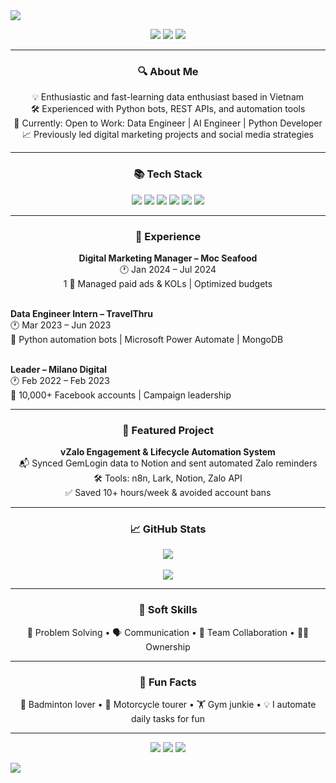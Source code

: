 <img src="https://capsule-render.vercel.app/api?type=waving&color=6C63FF&height=200&section=header&text=Hi%20👋%20I'm%20Vo%20Pham%20Thanh%20An&fontSize=40&fontColor=ffffff&animation=fadeIn" />

<p align="center">
  <img src="https://img.shields.io/badge/Data%20Engineer%20-6C63FF?style=for-the-badge&logo=data&logoColor=white" />
  <img src="https://img.shields.io/badge/Python%20Automation-blue?style=for-the-badge&logo=python&logoColor=white" />
  <img src="https://img.shields.io/badge/API%20Integration-success?style=for-the-badge" />
</p>

---

<h3 align="center">🔍 About Me</h3>

<p align="center">
💡 Enthusiastic and fast-learning data enthusiast based in Vietnam<br>
🛠️ Experienced with Python bots, REST APIs, and automation tools<br>
🌱 Currently: Open to Work: Data Engineer | AI Engineer | Python Developer <br>
📈 Previously led digital marketing projects and social media strategies<br>
</p>

---

<h3 align="center">📚 Tech Stack</h3>

<p align="center">
  <img src="https://img.shields.io/badge/Python-3670A0?style=for-the-badge&logo=python&logoColor=white" />
  <img src="https://img.shields.io/badge/Django-092E20?style=for-the-badge&logo=django&logoColor=green" />
  <img src="https://img.shields.io/badge/SQL-003B57?style=for-the-badge&logo=postgresql&logoColor=white" />
  <img src="https://img.shields.io/badge/MongoDB-4EA94B?style=for-the-badge&logo=mongodb&logoColor=white" />
  <img src="https://img.shields.io/badge/n8n-F45D01?style=for-the-badge&logo=n8n&logoColor=white" />
  <img src="https://img.shields.io/badge/Power%20Automate-0078D4?style=for-the-badge&logo=power-automate&logoColor=white" />
</p>

---

<h3 align="center">💼 Experience</h3>

<p align="center">
<b>Digital Marketing Manager – Moc Seafood</b> <br>
🕐 Jan 2024 – Jul 2024<br>1
📣 Managed paid ads & KOLs | Optimized budgets<br><br>
  
<b>Data Engineer Intern – TravelThru</b> <br>
🕐 Mar 2023 – Jun 2023<br>
🔧 Python automation bots | Microsoft Power Automate | MongoDB<br><br>

<b>Leader – Milano Digital</b><br>
🕐 Feb 2022 – Feb 2023<br>
📌 10,000+ Facebook accounts | Campaign leadership
</p>

---

<h3 align="center">🚀 Featured Project</h3>

<p align="center">
<b>vZalo Engagement & Lifecycle Automation System</b><br>
📬 Synced GemLogin data to Notion and sent automated Zalo reminders<br>
🛠 Tools: n8n, Lark, Notion, Zalo API<br>
✅ Saved 10+ hours/week & avoided account bans<br>
</p>

---

<h3 align="center">📈 GitHub Stats</h3>

<p align="center">
  <img src="https://github-readme-stats.vercel.app/api?username=vophamthanhan&show_icons=true&theme=tokyonight" />
  <br><br>
  <img src="https://github-readme-streak-stats.herokuapp.com/?user=vophamthanhan&theme=tokyonight" />
</p>

---

<h3 align="center">🧠 Soft Skills</h3>

<p align="center">
🧩 Problem Solving • 🗣 Communication • 🤝 Team Collaboration • 🧑‍💻 Ownership  
</p>

---

<h3 align="center">🎯 Fun Facts</h3>

<p align="center">
🏸 Badminton lover • 🛵 Motorcycle tourer • 🏋️ Gym junkie • 💡 I automate daily tasks for fun  
</p>

---

<p align="center">
  <a href="mailto:vophaman79@gmail.com"><img src="https://img.shields.io/badge/Email-vophaman79@gmail.com-D14836?style=for-the-badge&logo=gmail&logoColor=white" /></a>
  <a href="https://thanhanvo.io.vn"><img src="https://img.shields.io/badge/Portfolio-thanhanvo.io.vn-000000?style=for-the-badge&logo=internet-explorer&logoColor=white" /></a>
  <a href="https://www.linkedin.com/in/vpta102"><img src="https://img.shields.io/badge/LinkedIn-Profile-0077B5?style=for-the-badge&logo=linkedin&logoColor=white" /></a>
</p>

<img src="https://capsule-render.vercel.app/api?type=waving&color=6C63FF&height=200&section=footer" />
